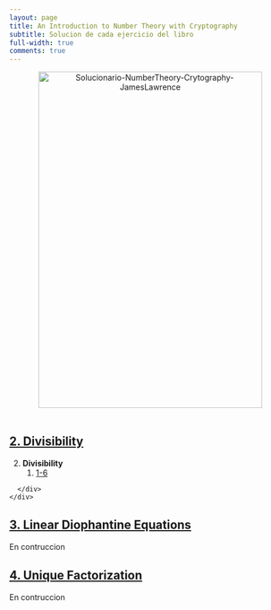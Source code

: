 ```yaml
---
layout: page
title: An Introduction to Number Theory with Cryptography
subtitle: Solucion de cada ejercicio del libro
full-width: true
comments: true
---
```


<center><a href= "https://www.amazon.com/Introduction-Number-Cryptography-Textbooks-Mathematics/dp/1138063479"><img alt="Solucionario-NumberTheory-Crytography-JamesLawrence" width="400" height="600" style="object-fit: contain;" src="https://m.media-amazon.com/images/I/41hTjUcqYJL.jpg"></a></center>
<br>
<div class="panel-group" id="accordion" role="tablist" aria-multiselectable="true">
  <div class="panel panel-default">
    <div class="panel-heading" role="tab" id="headingOne">
      <h4 class="panel-title">
        <a data-toggle="collapse" data-parent="#accordion" href="#collapseOne" aria-expanded="true" aria-controls="collapseOne">
          <h2>2. Divisibility</h2>
        </a>
      </h4>
    </div>
    <div id="collapseOne" class="panel-collapse collapse in" role="tabpanel" aria-labelledby="headingOne">
      <div class="panel-body">

<ol>
  <li value="2.1">
    <b>Divisibility</b>
    <ol class="ol-cols">
      <a href="../../2015-01-06-NumberTheory-Crytography-JamesLawrence-2-21-1-6"><li>1-6</li></a>
    </ol>
  </li>
</ol>

      </div>
    </div>
  </div>
  <div class="panel panel-default">
    <div class="panel-heading" role="tab" id="headingTwo">
      <h4 class="panel-title">
        <a class="collapsed" data-toggle="collapse" data-parent="#accordion" href="#collapseTwo" aria-expanded="false" aria-controls="collapseTwo">
          <h2>3. Linear Diophantine Equations</h2>
        </a>
      </h4>
    </div>
    <div id="collapseTwo" class="panel-collapse collapse" role="tabpanel" aria-labelledby="headingTwo">
      <div class="panel-body">
        En contruccion
      </div>
    </div>
  </div>
  <div class="panel panel-default">
    <div class="panel-heading" role="tab" id="headingThree">
      <h4 class="panel-title">
        <a class="collapsed" data-toggle="collapse" data-parent="#accordion" href="#collapseThree" aria-expanded="false" aria-controls="collapseThree">
          <h2>4. Unique Factorization</h2>
        </a>
      </h4>
    </div>
    <div id="collapseThree" class="panel-collapse collapse" role="tabpanel" aria-labelledby="headingThree">
      <div class="panel-body">
        En contruccion
      </div>
    </div>
  </div>
</div>